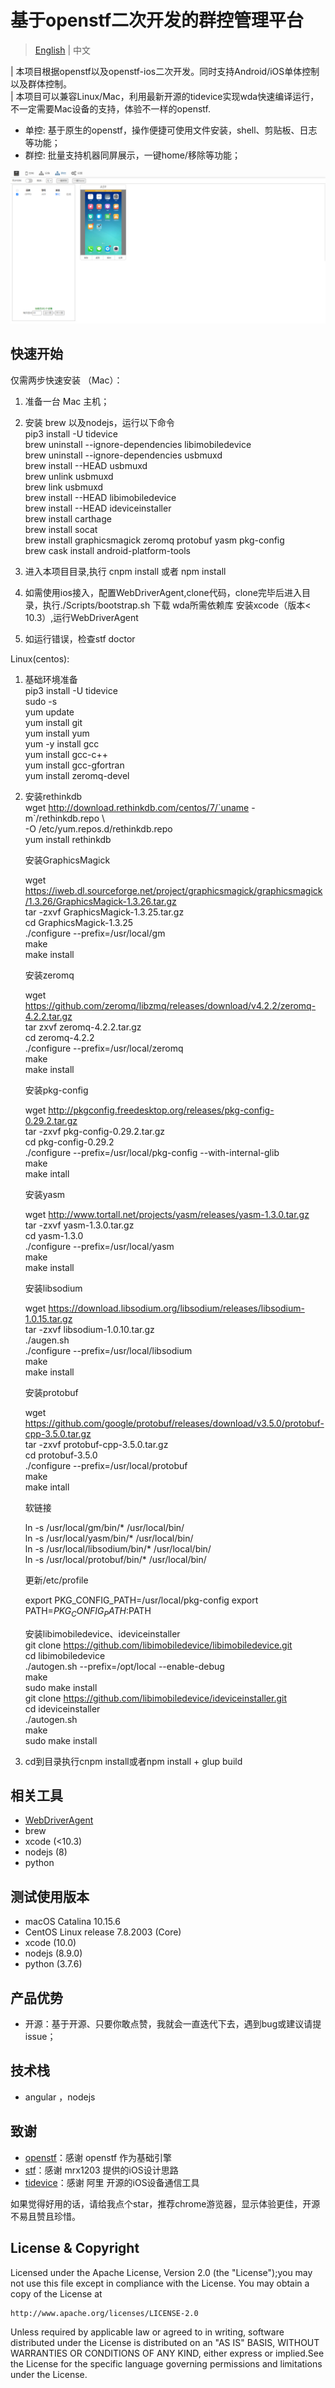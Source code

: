 # 基于openstf二次开发的群控管理平台


> [English](README-EN.md) | 中文  

| 本项目根据openstf以及openstf-ios二次开发。同时支持Android/iOS单体控制以及群体控制。  
| 本项目可以兼容Linux/Mac，利用最新开源的tidevice实现wda快速编译运行，不一定需要Mac设备的支持，体验不一样的openstf.  

-   单控: 基于原生的openstf，操作便捷可使用文件安装，shell、剪贴板、日志等功能；
-   群控: 批量支持机器同屏展示，一键home/移除等功能；

![ScreenShot](https://github.com/EasilyTest/stf/blob/master/batch.png)

## 快速开始

仅需两步快速安装 （Mac）：


1.  准备一台 Mac 主机；

2.  安装 brew 以及nodejs，运行以下命令  
    pip3 install -U tidevice  
    brew uninstall --ignore-dependencies libimobiledevice  
    brew uninstall --ignore-dependencies usbmuxd  
    brew install --HEAD usbmuxd  
    brew unlink usbmuxd  
    brew link usbmuxd  
    brew install --HEAD libimobiledevice  
    brew install --HEAD ideviceinstaller  
    brew install carthage  
    brew install socat  
    brew install graphicsmagick zeromq protobuf yasm pkg-config  
    brew cask install android-platform-tools  
    
3.  进入本项目目录,执行 cnpm install 或者 npm install

4.  如需使用ios接入，配置WebDriverAgent,clone代码，clone完毕后进入目录，执行./Scripts/bootstrap.sh 下载 wda所需依赖库
    安装xcode（版本< 10.3）,运行WebDriverAgent 

5.  如运行错误，检查stf doctor
   
Linux(centos):   

1.  基础环境准备  
    pip3 install -U tidevice  
    sudo -s  
    yum update  
    yum install git  
    yum install yum  
    yum -y install gcc  
    yum install gcc-c++  
    yum install gcc-gfortran  
    yum install zeromq-devel  
    
	
2.  安装rethinkdb  
    wget http://download.rethinkdb.com/centos/7/`uname -m`/rethinkdb.repo \  
      -O /etc/yum.repos.d/rethinkdb.repo  
    yum install rethinkdb  
    

    安装GraphicsMagick  

	wget https://iweb.dl.sourceforge.net/project/graphicsmagick/graphicsmagick/1.3.26/GraphicsMagick-1.3.26.tar.gz  
	tar -zxvf GraphicsMagick-1.3.25.tar.gz  
	cd GraphicsMagick-1.3.25  
	./configure --prefix=/usr/local/gm  
	make  
	make install  

    安装zeromq  

	wget https://github.com/zeromq/libzmq/releases/download/v4.2.2/zeromq-4.2.2.tar.gz  
	tar zxvf zeromq-4.2.2.tar.gz  
	cd zeromq-4.2.2  
	./configure --prefix=/usr/local/zeromq  
	make  
	make install  

    安装pkg-config  

	wget http://pkgconfig.freedesktop.org/releases/pkg-config-0.29.2.tar.gz  
	tar -zxvf pkg-config-0.29.2.tar.gz  
	cd pkg-config-0.29.2  
	./configure --prefix=/usr/local/pkg-config --with-internal-glib  
	make  
	make intall  

    安装yasm  

	wget http://www.tortall.net/projects/yasm/releases/yasm-1.3.0.tar.gz  
	tar -zxvf yasm-1.3.0.tar.gz  
	cd yasm-1.3.0  
	./configure --prefix=/usr/local/yasm  
	make  
	make install  

    安装libsodium  

	wget https://download.libsodium.org/libsodium/releases/libsodium-1.0.15.tar.gz  
	tar -zxvf libsodium-1.0.10.tar.gz  
	./augen.sh  
	./configure --prefix=/usr/local/libsodium  
	make  
	make install  

    安装protobuf  

	wget https://github.com/google/protobuf/releases/download/v3.5.0/protobuf-cpp-3.5.0.tar.gz  
	tar -zxvf protobuf-cpp-3.5.0.tar.gz  
	cd protobuf-3.5.0  
	./configure --prefix=/usr/local/protobuf  
	make  
	make intall  

    软链接

	ln -s /usr/local/gm/bin/* /usr/local/bin/  
	ln -s /usr/local/yasm/bin/* /usr/local/bin/  
	ln -s /usr/local/libsodium/bin/* /usr/local/bin/  
	ln -s /usr/local/protobuf/bin/* /usr/local/bin/  

    更新/etc/profile

	export PKG_CONFIG_PATH=/usr/local/pkg-config
	export PATH=$PKG_CONFIG_PATH:$PATH  

    安装libimobiledevice、ideviceinstaller  
       git clone https://github.com/libimobiledevice/libimobiledevice.git  
       cd libimobiledevice  
       ./autogen.sh --prefix=/opt/local --enable-debug  
       make  
       sudo make install  
       git clone https://github.com/libimobiledevice/ideviceinstaller.git  
       cd ideviceinstaller  
       ./autogen.sh  
       make  
       sudo make install  

3.  cd到目录执行cnpm install或者npm install + glup build



## 相关工具

-   [WebDriverAgent](https://github.com/EasilyTest/WebDriverAgent.git)
-   brew
-   xcode (<10.3)
-   nodejs (8)
-   python


## 测试使用版本  

-   macOS Catalina 10.15.6
-   CentOS Linux release 7.8.2003 (Core)
-   xcode (10.0)
-   nodejs (8.9.0)
-   python (3.7.6)


## 产品优势

-   开源：基于开源、只要你敢点赞，我就会一直迭代下去，遇到bug或建议请提issue；



## 技术栈

-   angular ，nodejs

## 致谢

-   [openstf](https://jmeter.apache.org/)：感谢 openstf  作为基础引擎
-   [stf](https://github.com/mrx1203/stf)：感谢 mrx1203 提供的iOS设计思路
-   [tidevice](https://github.com/alibaba/taobao-iphone-device)：感谢 阿里 开源的iOS设备通信工具


如果觉得好用的话，请给我点个star，推荐chrome游览器，显示体验更佳，开源不易且赞且珍惜。


## License & Copyright

Licensed under the Apache License, Version 2.0 (the "License");you may not use this file except in compliance with the License.
You may obtain a copy of the License at 
 
	http://www.apache.org/licenses/LICENSE-2.0  
	
Unless required by applicable law or agreed to in writing, software distributed under the License is distributed on an "AS IS" BASIS,
WITHOUT WARRANTIES OR CONDITIONS OF ANY KIND, either express or implied.See the License for the specific language governing permissions and limitations under the License.
